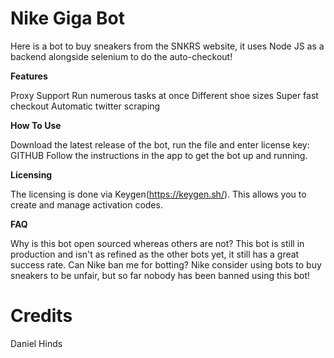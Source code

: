 # Nike Giga Bot
Here is a bot to buy sneakers from the SNKRS website, it uses Node JS as a backend alongside selenium to do the auto-checkout!

**Features**

Proxy Support
Run numerous tasks at once
Different shoe sizes 
Super fast checkout 
Automatic twitter scraping

**How To Use**

Download the latest release of the bot, run the file and enter license key: GITHUB
Follow the instructions in the app to get the bot up and running.

**Licensing**

The licensing is done via Keygen(https://keygen.sh/). This allows you to create and manage activation codes. 

**FAQ**

Why is this bot open sourced whereas others are not?
This bot is still in production and isn't as refined as the other bots yet, it still has a great success rate.
Can Nike ban me for botting?
Nike consider using bots to buy sneakers to be unfair, but so far nobody has been banned using this bot!

# Credits 

Daniel Hinds
